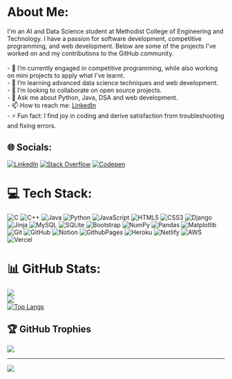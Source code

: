 # About Me:
I'm an AI and Data Science student at Methodist College of Engineering and Technology. I have a passion for software development, competitive programming, and web development. Below are some of the projects I've worked on and my contributions to the GitHub community.<br><br>- 🔭 I’m currently engaged in competitive programming, while also working on mini projects to apply what I've learnt.<br>- 🌱 I’m learning advanced data science techniques and web development.<br>- 👯 I’m looking to collaborate on open source projects.<br>- 💬 Ask me about Python, Java, DSA and web development.<br>- 📫 How to reach me: [LinkedIn](https://linkedin.com/in/mohammed-faizan-b05539201)<br>- ⚡ Fun fact: I find joy in coding and derive satisfaction from troubleshooting and fixing errors.


## 🌐 Socials:
[![LinkedIn](https://img.shields.io/badge/LinkedIn-%230077B5.svg?logo=linkedin&logoColor=white)](https://linkedin.com/in/mohammed-faizan-b05539201) [![Stack Overflow](https://img.shields.io/badge/-Stackoverflow-FE7A16?logo=stack-overflow&logoColor=white)](https://stackoverflow.com/users/https://stackoverflow.com/users/22577589/faizan-mohammed) [![Codepen](https://img.shields.io/badge/Codepen-000000?style=for-the-badge&logo=codepen&logoColor=white)](https://codepen.io/faizan416) 

# 💻 Tech Stack:
![C](https://img.shields.io/badge/c-%2300599C.svg?style=flat&logo=c&logoColor=white) ![C++](https://img.shields.io/badge/c++-%2300599C.svg?style=flat&logo=c%2B%2B&logoColor=white) ![Java](https://img.shields.io/badge/java-%23ED8B00.svg?style=flat&logo=openjdk&logoColor=white) ![Python](https://img.shields.io/badge/python-3670A0?style=flat&logo=python&logoColor=ffdd54) ![JavaScript](https://img.shields.io/badge/javascript-%23323330.svg?style=flat&logo=javascript&logoColor=%23F7DF1E) ![HTML5](https://img.shields.io/badge/html5-%23E34F26.svg?style=flat&logo=html5&logoColor=white) ![CSS3](https://img.shields.io/badge/css3-%231572B6.svg?style=flat&logo=css3&logoColor=white) ![Django](https://img.shields.io/badge/django-%23092E20.svg?style=flat&logo=django&logoColor=white) ![Jinja](https://img.shields.io/badge/jinja-white.svg?style=flat&logo=jinja&logoColor=black) ![MySQL](https://img.shields.io/badge/mysql-4479A1.svg?style=flat&logo=mysql&logoColor=white) ![SQLite](https://img.shields.io/badge/sqlite-%2307405e.svg?style=flat&logo=sqlite&logoColor=white) ![Bootstrap](https://img.shields.io/badge/bootstrap-%238511FA.svg?style=flat&logo=bootstrap&logoColor=white) ![NumPy](https://img.shields.io/badge/numpy-%23013243.svg?style=flat&logo=numpy&logoColor=white) ![Pandas](https://img.shields.io/badge/pandas-%23150458.svg?style=flat&logo=pandas&logoColor=white) ![Matplotlib](https://img.shields.io/badge/Matplotlib-%23ffffff.svg?style=flat&logo=Matplotlib&logoColor=black) ![Git](https://img.shields.io/badge/git-%23F05033.svg?style=flat&logo=git&logoColor=white) ![GitHub](https://img.shields.io/badge/github-%23121011.svg?style=flat&logo=github&logoColor=white) ![Notion](https://img.shields.io/badge/Notion-%23000000.svg?style=flat&logo=notion&logoColor=white) ![GithubPages](https://img.shields.io/badge/github%20pages-121013?style=flat&logo=github&logoColor=white) ![Heroku](https://img.shields.io/badge/heroku-%23430098.svg?style=flat&logo=heroku&logoColor=white) ![Netlify](https://img.shields.io/badge/netlify-%23000000.svg?style=flat&logo=netlify&logoColor=#00C7B7) ![AWS](https://img.shields.io/badge/AWS-%23FF9900.svg?style=flat&logo=amazon-aws&logoColor=white) ![Vercel](https://img.shields.io/badge/vercel-%23000000.svg?style=flat&logo=vercel&logoColor=white)
# 📊 GitHub Stats:
![](https://github-readme-stats.vercel.app/api?username=FaizanMohd5&theme=midnight-purple&hide_border=false&include_all_commits=false&count_private=false)<br/>
![](https://github-readme-streak-stats.herokuapp.com/?user=FaizanMohd5&theme=midnight-purple&hide_border=false)<br/>
[![Top Langs](https://github-readme-stats-git-masterrstaa-rickstaa.vercel.app/api/top-langs/?username=FaizanMohd5&theme=midnight-purple&hide_border=false)](https://github.com/FaizanMohd5/github-readme-stats)

## 🏆 GitHub Trophies
![](https://github-profile-trophy.vercel.app/?username=FaizanMohd5&theme=dracula&no-frame=false&no-bg=true&margin-w=4)

---
[![](https://visitcount.itsvg.in/api?id=FaizanMohd5&icon=1&color=1)](https://visitcount.itsvg.in)

<!-- Proudly created with GPRM ( https://gprm.itsvg.in ) -->
